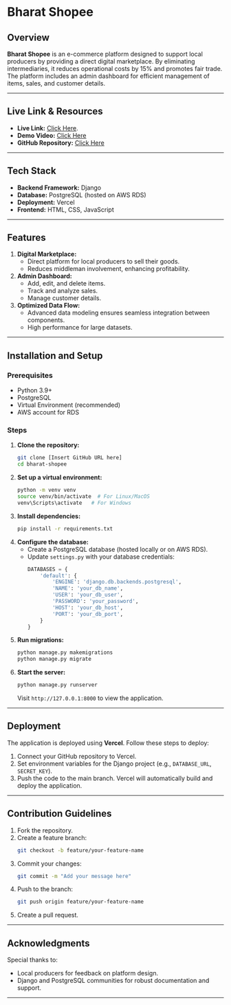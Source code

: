 # Bharat Shopee

## Overview

**Bharat Shopee** is an e-commerce platform designed to support local producers by providing a direct digital marketplace. By eliminating intermediaries, it reduces operational costs by 15% and promotes fair trade. The platform includes an admin dashboard for efficient management of items, sales, and customer details.

---

## Live Link & Resources

- **Live Link:**  [Click Here](https://django-mac-ecom-website.vercel.app/).
- **Demo Video:** [Click Here](https://drive.google.com/file/d/1jDZRwF0-iHomGfUy6U8ZpU8UUMWaGBtk/view)
- **GitHub Repository:** [Click Here](https://github.com/jaynandwana200/Django-MAC-Ecom-Website/tree/master/Django)

---

## Tech Stack

- **Backend Framework:** Django
- **Database:** PostgreSQL (hosted on AWS RDS)
- **Deployment:** Vercel
- **Frontend:** HTML, CSS, JavaScript

---

## Features

1. **Digital Marketplace:**
   - Direct platform for local producers to sell their goods.
   - Reduces middleman involvement, enhancing profitability.
2. **Admin Dashboard:**
   - Add, edit, and delete items.
   - Track and analyze sales.
   - Manage customer details.
3. **Optimized Data Flow:**
   - Advanced data modeling ensures seamless integration between components.
   - High performance for large datasets.

---

## Installation and Setup

### Prerequisites

- Python 3.9+
- PostgreSQL
- Virtual Environment (recommended)
- AWS account for RDS

### Steps

1. **Clone the repository:**
   ```bash
   git clone [Insert GitHub URL here]
   cd bharat-shopee
   ```
2. **Set up a virtual environment:**
   ```bash
   python -m venv venv
   source venv/bin/activate  # For Linux/MacOS
   venv\Scripts\activate   # For Windows
   ```
3. **Install dependencies:**
   ```bash
   pip install -r requirements.txt
   ```
4. **Configure the database:**
   - Create a PostgreSQL database (hosted locally or on AWS RDS).
   - Update `settings.py` with your database credentials:
     ```python
     DATABASES = {
         'default': {
             'ENGINE': 'django.db.backends.postgresql',
             'NAME': 'your_db_name',
             'USER': 'your_db_user',
             'PASSWORD': 'your_password',
             'HOST': 'your_db_host',
             'PORT': 'your_db_port',
         }
     }
     ```
5. **Run migrations:**
   ```bash
   python manage.py makemigrations
   python manage.py migrate
   ```
6. **Start the server:**
   ```bash
   python manage.py runserver
   ```
   Visit `http://127.0.0.1:8000` to view the application.

---

## Deployment

The application is deployed using **Vercel**. Follow these steps to deploy:

1. Connect your GitHub repository to Vercel.
2. Set environment variables for the Django project (e.g., `DATABASE_URL`, `SECRET_KEY`).
3. Push the code to the main branch. Vercel will automatically build and deploy the application.

---

## Contribution Guidelines

1. Fork the repository.
2. Create a feature branch:
   ```bash
   git checkout -b feature/your-feature-name
   ```
3. Commit your changes:
   ```bash
   git commit -m "Add your message here"
   ```
4. Push to the branch:
   ```bash
   git push origin feature/your-feature-name
   ```
5. Create a pull request.

---

## Acknowledgments

Special thanks to:

- Local producers for feedback on platform design.
- Django and PostgreSQL communities for robust documentation and support.

---


